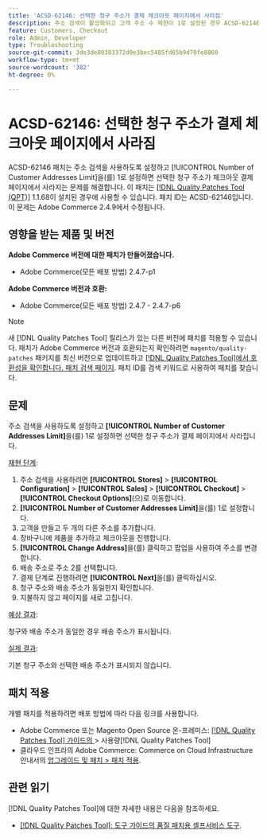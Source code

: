 ```yaml
---
title: 'ACSD-62146: 선택한 청구 주소가 결제 체크아웃 페이지에서 사라짐'
description: 주소 검색이 활성화되고 고객 주소 수 제한이 1로 설정된 경우 ACSD-62146 패치를 적용하여 선택한 청구 주소가 체크아웃 결제 페이지에서 사라지는 Adobe Commerce 문제를 해결하십시오.
feature: Customers, Checkout
role: Admin, Developer
type: Troubleshooting
source-git-commit: 3de3de80383372d0e3bec5485fd65b9d70fe8860
workflow-type: tm+mt
source-wordcount: '382'
ht-degree: 0%

---
```



# ACSD-62146: 선택한 청구 주소가 결제 체크아웃 페이지에서 사라짐

ACSD-62146 패치는 주소 검색을 사용하도록 설정하고 [!UICONTROL Number of Customer Addresses Limit]을(를) 1로 설정하면 선택한 청구 주소가 체크아웃 결제 페이지에서 사라지는 문제를 해결합니다. 이 패치는 [[!DNL Quality Patches Tool (QPT)]](/help/tools/quality-patches-tool/quality-patches-tool-to-self-serve-quality-patches.md) 1.1.68이 설치된 경우에 사용할 수 있습니다. 패치 ID는 ACSD-62146입니다. 이 문제는 Adobe Commerce 2.4.9에서 수정됩니다.

## 영향을 받는 제품 및 버전

**Adobe Commerce 버전에 대한 패치가 만들어졌습니다.**

* Adobe Commerce(모든 배포 방법) 2.4.7-p1

**Adobe Commerce 버전과 호환:**

* Adobe Commerce(모든 배포 방법) 2.4.7 - 2.4.7-p6

>[!NOTE]
>
>새 [!DNL Quality Patches Tool] 릴리스가 있는 다른 버전에 패치를 적용할 수 있습니다. 패치가 Adobe Commerce 버전과 호환되는지 확인하려면 `magento/quality-patches` 패키지를 최신 버전으로 업데이트하고 [[!DNL Quality Patches Tool]에서 호환성을 확인합니다. 패치 검색 페이지](https://experienceleague.adobe.com/tools/commerce-quality-patches/index.html?lang=ko). 패치 ID를 검색 키워드로 사용하여 패치를 찾습니다.

## 문제

주소 검색을 사용하도록 설정하고 **[!UICONTROL Number of Customer Addresses Limit]**&#x200B;을(를) 1로 설정하면 선택한 청구 주소가 결제 페이지에서 사라집니다.

<u>재현 단계</u>:

1. 주소 검색을 사용하려면 **[!UICONTROL Stores]** > **[!UICONTROL Configuration]** > **[!UICONTROL Sales]** > **[!UICONTROL Checkout]** > **[!UICONTROL Checkout Options]**(으)로 이동합니다.
1. **[!UICONTROL Number of Customer Addresses Limit]**&#x200B;을(를) 1로 설정합니다.
1. 고객을 만들고 두 개의 다른 주소를 추가합니다.
1. 장바구니에 제품을 추가하고 체크아웃을 진행합니다.
1. **[!UICONTROL Change Address]**&#x200B;을(를) 클릭하고 팝업을 사용하여 주소를 변경합니다.
1. 배송 주소로 주소 2를 선택합니다.
1. 결제 단계로 진행하려면 **[!UICONTROL Next]**&#x200B;을(를) 클릭하십시오.
1. 청구 주소와 배송 주소가 동일한지 확인합니다.
1. 지불하지 않고 페이지를 새로 고칩니다.

<u>예상 결과</u>:

청구와 배송 주소가 동일한 경우 배송 주소가 표시됩니다.

<u>실제 결과</u>:

기본 청구 주소와 선택한 배송 주소가 표시되지 않습니다.

## 패치 적용

개별 패치를 적용하려면 배포 방법에 따라 다음 링크를 사용합니다.

* Adobe Commerce 또는 Magento Open Source 온-프레미스: [[!DNL Quality Patches Tool]  가이드의 ](/help/tools/quality-patches-tool/usage.md)> 사용량[!DNL Quality Patches Tool]
* 클라우드 인프라의 Adobe Commerce: Commerce on Cloud Infrastructure 안내서의 [업그레이드 및 패치 > 패치 적용](https://experienceleague.adobe.com/docs/commerce-cloud-service/user-guide/develop/upgrade/apply-patches.html?lang=ko).

## 관련 읽기

[!DNL Quality Patches Tool]에 대한 자세한 내용은 다음을 참조하세요.

* [[!DNL Quality Patches Tool]: 도구 가이드의 품질 패치용 셀프서비스 도구](/help/tools/quality-patches-tool/quality-patches-tool-to-self-serve-quality-patches.md).
